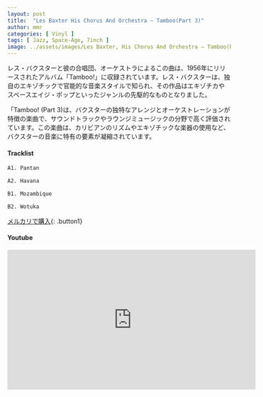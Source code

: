 ```yaml
---
layout: post
title:  "Les Baxter His Chorus And Orchestra – Tamboo(Part 3)"
author: mmr
categories: [ Vinyl ]
tags: [ Jazz, Space-Age, 7inch ]
image: ../assets/images/Les Baxter, His Chorus And Orchestra – Tamboo(Part 3).jpg
---
```


レス・バクスターと彼の合唱団、オーケストラによるこの曲は、1956年にリリースされたアルバム「Tamboo!」に収録されています。レス・バクスターは、独自のエキゾチックで官能的な音楽スタイルで知られ、その作品はエキゾチカやスペースエイジ・ポップといったジャンルの先駆的なものとなりました。

「Tamboo! (Part 3)は、バクスターの独特なアレンジとオーケストレーションが特徴の楽曲で、サウンドトラックやラウンジミュージックの分野で高く評価されています。この楽曲は、カリビアンのリズムやエキゾチックな楽器の使用など、バクスターの音楽に特有の要素が凝縮されています。

#### Tracklist
```md
A1. Pantan

A2. Havana

B1. Mozambique

B2. Wotuka
```

[メルカリで購入](https://jp.mercari.com/item/m27773308125?afid=6142608987){: .button1}

#### Youtube
<iframe width="560" height="315" src="https://www.youtube.com/embed/Ve8Hbpq1q7Y?si=g6OKtLVt4GENwqUb" title="YouTube video player" frameborder="0" allow="accelerometer; autoplay; clipboard-write; encrypted-media; gyroscope; picture-in-picture; web-share" referrerpolicy="strict-origin-when-cross-origin" allowfullscreen></iframe>